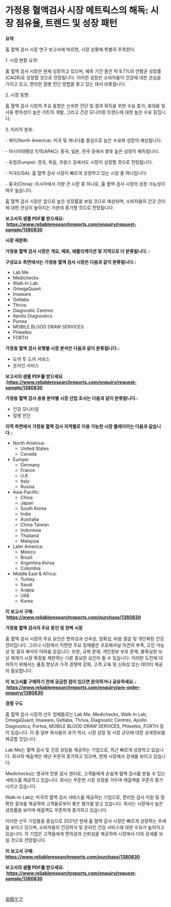 <p><h1>가정용 혈액검사 시장 메트릭스의 해독: 시장 점유율, 트렌드 및 성장 패턴</h1></p><p><strong>요약</strong></p>
<p><p>홈 혈액 검사 시장 연구 보고서에 따르면, 시장 상황에 특별히 주목한다.</p><p>1. 시장 현황 요약:</p><p>홈 혈액 검사 시장은 현재 성장하고 있으며, 예측 기간 동안 약 8.7%의 연평균 성장률(CAGR)로 성장할 것으로 전망됩니다. 이러한 성장은 소비자들이 건강에 대한 관심을 가지고 있고, 편리한 질병 진단 방법을 찾고 있는 데서 비롯됩니다.</p><p>2. 시장 동향:</p><p>홈 혈액 검사 시장의 주요 동향은 신속한 진단 및 결과 획득을 위한 수요 증가, 휴대용 및 사용 편의성이 높은 키트의 개발, 그리고 건강 모니터링 트렌드에 대한 높은 수요 등입니다.</p><p>3. 지리적 분포:</p><p>- 북미(North America): 미국 및 캐나다를 중심으로 높은 수요와 성장이 예상됩니다.</p><p>- 아시아태평양 지역(APAC): 중국, 일본, 한국 등에서 향후 높은 성장이 예측됩니다.</p><p>- 유럽(Europe): 영국, 독일, 프랑스 등에서도 시장이 성장할 것으로 전망됩니다.</p><p>- 미국(USA): 홈 혈액 검사 시장이 빠르게 성장하고 있는 시장 중 하나입니다.</p><p>- 중국(China): 아시아에서 가장 큰 시장 중 하나로, 홈 혈액 검사 시장의 성장 가능성이 매우 높습니다.</p><p>홈 혈액 검사 시장은 앞으로 높은 성장률을 보일 것으로 예상되며, 소비자들의 건강 관리에 대한 관심이 높아지는 가운데 증가할 것으로 전망됩니다.</p></p>
<p><strong>보고서의 샘플 PDF를 받으세요: &nbsp;<a href="https://www.reliableresearchreports.com/enquiry/request-sample/1380830">https://www.reliableresearchreports.com/enquiry/request-sample/1380830</a></strong></p>
<p><strong>시장 세분화:</strong></p>
<p><strong> 가정용 혈액 검사 시장은 개요, 배포, 애플리케이션 및 지역으로 더 분류됩니다. :</strong></p>
<p><strong>구성요소 측면에서는 가정용 혈액 검사 시장은 다음과 같이 분류됩니다.:</strong></p>
<p><ul><li>Lab Me</li><li>Medichecks</li><li>Walk-In Lab</li><li>OmegaQuant</li><li>Imaware</li><li>Getlabs</li><li>Thriva</li><li>Diagnostic Centres</li><li>Apollo Diagnostics</li><li>Portea</li><li>MOBILE BLOOD DRAW SERVICES</li><li>Phleetbo</li><li>FORTH</li></ul></p>
<p><strong> 가정용 혈액 검사 유형별 시장 분석은 다음과 같이 분류됩니다.:</strong></p>
<p><ul><li>도어 투 도어 서비스</li><li>온라인 서비스</li></ul></p>
<p><strong>보고서의 샘플 PDF를 받으세요 :<a href="https://www.reliableresearchreports.com/enquiry/request-sample/1380830">https://www.reliableresearchreports.com/enquiry/request-sample/1380830</a></strong></p>
<p><strong> 가정용 혈액 검사 응용 분야별 시장 산업 조사는 다음과 같이 분류됩니다.:</strong></p>
<p><ul><li>건강 모니터링</li><li>질병 진단</li></ul></p>
<p><strong>지역 측면에서 가정용 혈액 검사 지역별로 이용 가능한 시장 플레이어는 다음과 같습니다.:</strong></p>
<p><ul>
    <li>
        North America:
        <ul>
            <li>United States</li>
            <li>Canada</li>
        </ul>
    </li>
    <li>
        Europe:
        <ul>
            <li>Germany</li>
            <li>France</li>
            <li>U.K.</li>
            <li>Italy</li>
            <li>Russia</li>
        </ul>
    </li>
    <li>
        Asia-Pacific:
        <ul>
            <li>China</li>
            <li>Japan</li>
            <li>South Korea</li>
            <li>India</li>
            <li>Australia</li>
            <li>China Taiwan</li>
            <li>Indonesia</li>
            <li>Thailand</li>
            <li>Malaysia</li>
        </ul>
    </li>
    <li>
        Latin America:
        <ul>
            <li>Mexico</li>
            <li>Brazil</li>
            <li>Argentina Korea</li>
            <li>Colombia</li>
        </ul>
    </li>
    <li>
        Middle East & Africa:
        <ul>
            <li>Turkey</li>
            <li>Saudi</li>
            <li>Arabia</li>
            <li>UAE</li>
            <li>Korea</li>
        </ul>
    </li>
    </ul></p>
<p><strong>이 보고서 구매: &nbsp;<a href="https://www.reliableresearchreports.com/purchase/1380830">https://www.reliableresearchreports.com/purchase/1380830</a></strong></p>
<p><strong>가정용 혈액 검사의 주요 동인 및 장벽 시장</strong></p>
<p><p>홈 혈액 검사 시장의 주요 요인은 편의성과 신속성, 정확성, 비용 절감 및 개인화된 건강 관리입니다. 그러나 시장에서 직면한 주요 장애물은 프로페셔널 의견의 부족, 오인 가능성 및 결과 해석의 어려움 등입니다. 또한, 규제 문제, 개인정보 보호 문제, 불확실한 보상 체제가 시장 확장을 제한하는 다른 중요한 요인이 될 수 있습니다. 이러한 도전에 대처하기 위해서는 품질 향상과 가격 경쟁력 강화, 고객 교육 및 신뢰성 있는 데이터 제공이 필요합니다.</p></p>
<p><strong>이 보고서를 구매하기 전에 궁금한 점이 있으면 문의하거나 공유하세요.: &nbsp;<a href="https://www.reliableresearchreports.com/enquiry/pre-order-enquiry/1380830">https://www.reliableresearchreports.com/enquiry/pre-order-enquiry/1380830</a></strong></p>
<p><strong>경쟁 구도</strong></p>
<p><p>홈 혈액 검사 시장의 선두 업체들로는 Lab Me, Medichecks, Walk-In Lab, OmegaQuant, Imaware, Getlabs, Thriva, Diagnostic Centres, Apollo Diagnostics, Portea, MOBILE BLOOD DRAW SERVICES, Phleetbo, FORTH 등이 있습니다. 이 중 일부 회사들의 과거 역사, 시장 성장 및 시장 규모에 대한 상세정보를 제공할 것입니다.</p><p>Lab Me는 혈액 검사 및 건강 상담을 제공하는 기업으로, 최근 빠르게 성장하고 있습니다. 회사의 매출액은 매년 꾸준히 증가하고 있으며, 현재 시장에서 강세를 보이고 있습니다.</p><p>Medichecks는 영국의 전문 검사 센터로, 고객들에게 손쉽게 혈액 검사를 받을 수 있는 서비스를 제공하고 있습니다. 회사는 꾸준한 시장 성장을 거두며 매출액을 꾸준히 증가시키고 있습니다.</p><p>Walk-In Lab는 미국의 혈액 검사 서비스를 제공하는 기업으로, 편리한 검사 지원 및 정확한 결과를 제공하여 고객들로부터 좋은 평가를 받고 있습니다. 회사는 시장에서 높은 성장률을 보이며 매출액도 꾸준하게 증가하고 있습니다.</p><p>이러한 선두 기업들을 중심으로 2021년 현재 홈 혈액 검사 시장은 빠르게 성장하는 추세를 보이고 있으며, 소비자들의 건강의식 및 온라인 건강 서비스에 대한 수요가 높아지고 있습니다. 각 기업은 고객들에게 편의성과 신뢰성을 제공하여 시장에서 더욱 강세를 보일 것으로 전망됩니다.</p></p>
<p><strong>이 보고서 구매: &nbsp; <a href="https://www.reliableresearchreports.com/purchase/1380830">https://www.reliableresearchreports.com/purchase/1380830</a></strong></p>
<p><strong>보고서의 샘플 PDF를 받으세요: &nbsp;<a href="https://www.reliableresearchreports.com/enquiry/request-sample/1380830">https://www.reliableresearchreports.com/enquiry/request-sample/1380830</a></strong><strong></strong></p>
<p>&nbsp;</p>
<p><p><a href="https://github.com/Sophiaard2003/Market-Research-Report-List-1/blob/main/487481812970.md">会陰ケア</a></p></p>